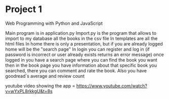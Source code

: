 # Project 1

Web Programming with Python and JavaScript


Main program is in application.py
Import.py is the program that allows to import to my database all the books in the csv file
In templates are all the html files
In home there is only a presentation, but if you are already logged  home will be the "search page"
In login you can register and log in (if password is incorrect or user already exists returns an error message)
once logged in you have a search page where you can find the book you want
then in the book page you have information about that specific book you searched, there you can comment and rate the book. Also you have goodread´s average and review count

youtube video showing the app = https://www.youtube.com/watch?v=wYxPL8rkkgU&t=8s